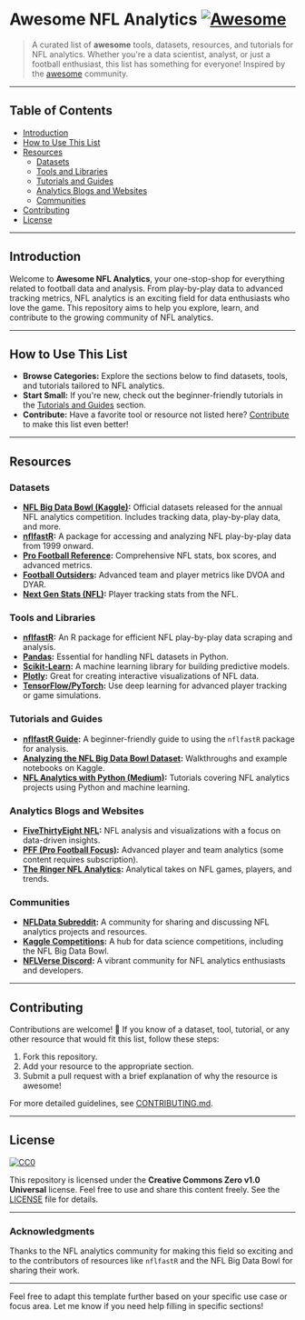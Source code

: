 # Awesome NFL Analytics [![Awesome](https://awesome.re/badge.svg)](https://awesome.re)

> A curated list of **awesome** tools, datasets, resources, and tutorials for NFL analytics. Whether you're a data scientist, analyst, or just a football enthusiast, this list has something for everyone! Inspired by the [awesome](https://awesome.re) community.

---

## Table of Contents

- [Introduction](#introduction)
- [How to Use This List](#how-to-use-this-list)
- [Resources](#resources)
  - [Datasets](#datasets)
  - [Tools and Libraries](#tools-and-libraries)
  - [Tutorials and Guides](#tutorials-and-guides)
  - [Analytics Blogs and Websites](#analytics-blogs-and-websites)
  - [Communities](#communities)
- [Contributing](#contributing)
- [License](#license)

---

## Introduction

Welcome to **Awesome NFL Analytics**, your one-stop-shop for everything related to football data and analysis. From play-by-play data to advanced tracking metrics, NFL analytics is an exciting field for data enthusiasts who love the game. This repository aims to help you explore, learn, and contribute to the growing community of NFL analytics.

---

## How to Use This List

- **Browse Categories:** Explore the sections below to find datasets, tools, and tutorials tailored to NFL analytics.
- **Start Small:** If you're new, check out the beginner-friendly tutorials in the [Tutorials and Guides](#tutorials-and-guides) section.
- **Contribute:** Have a favorite tool or resource not listed here? [Contribute](#contributing) to make this list even better!

---

## Resources

### Datasets

- **[NFL Big Data Bowl (Kaggle)](https://www.kaggle.com/c/nfl-big-data-bowl-2022):** Official datasets released for the annual NFL analytics competition. Includes tracking data, play-by-play data, and more.
- **[nflfastR](https://github.com/nflverse/nflfastR):** A package for accessing and analyzing NFL play-by-play data from 1999 onward.
- **[Pro Football Reference](https://www.pro-football-reference.com/):** Comprehensive NFL stats, box scores, and advanced metrics.
- **[Football Outsiders](https://www.footballoutsiders.com/):** Advanced team and player metrics like DVOA and DYAR.
- **[Next Gen Stats (NFL)](https://nextgenstats.nfl.com/):** Player tracking stats from the NFL.

### Tools and Libraries

- **[nflfastR](https://github.com/nflverse/nflfastR):** An R package for efficient NFL play-by-play data scraping and analysis.
- **[Pandas](https://pandas.pydata.org/):** Essential for handling NFL datasets in Python.
- **[Scikit-Learn](https://scikit-learn.org/stable/):** A machine learning library for building predictive models.
- **[Plotly](https://plotly.com/):** Great for creating interactive visualizations of NFL data.
- **[TensorFlow/PyTorch](https://pytorch.org/):** Use deep learning for advanced player tracking or game simulations.

### Tutorials and Guides

- **[nflfastR Guide](https://www.nflfastr.com/articles/nflfastR.html):** A beginner-friendly guide to using the `nflfastR` package for analysis.
- **[Analyzing the NFL Big Data Bowl Dataset](https://www.kaggle.com/c/nfl-big-data-bowl-2022):** Walkthroughs and example notebooks on Kaggle.
- **[NFL Analytics with Python (Medium)](https://medium.com/):** Tutorials covering NFL analytics projects using Python and machine learning.

### Analytics Blogs and Websites

- **[FiveThirtyEight NFL](https://fivethirtyeight.com/tag/nfl/):** NFL analysis and visualizations with a focus on data-driven insights.
- **[PFF (Pro Football Focus)](https://www.pff.com/):** Advanced player and team analytics (some content requires subscription).
- **[The Ringer NFL Analytics](https://www.theringer.com/nfl):** Analytical takes on NFL games, players, and trends.

### Communities

- **[NFLData Subreddit](https://www.reddit.com/r/NFLData/):** A community for sharing and discussing NFL analytics projects and resources.
- **[Kaggle Competitions](https://www.kaggle.com/):** A hub for data science competitions, including the NFL Big Data Bowl.
- **[NFLVerse Discord](https://discord.gg/nflverse):** A vibrant community for NFL analytics enthusiasts and developers.

---

## Contributing

Contributions are welcome! 🎉 If you know of a dataset, tool, tutorial, or any other resource that would fit this list, follow these steps:

1. Fork this repository.
2. Add your resource to the appropriate section.
3. Submit a pull request with a brief explanation of why the resource is awesome!

For more detailed guidelines, see [CONTRIBUTING.md](CONTRIBUTING.md).

---

## License

[![CC0](https://licensebuttons.net/p/zero/1.0/88x31.png)](http://creativecommons.org/publicdomain/zero/1.0/)

This repository is licensed under the **Creative Commons Zero v1.0 Universal** license. Feel free to use and share this content freely. See the [LICENSE](LICENSE) file for details.

---

### Acknowledgments

Thanks to the NFL analytics community for making this field so exciting and to the contributors of resources like `nflfastR` and the NFL Big Data Bowl for sharing their work.

---

Feel free to adapt this template further based on your specific use case or focus area. Let me know if you need help filling in specific sections!
